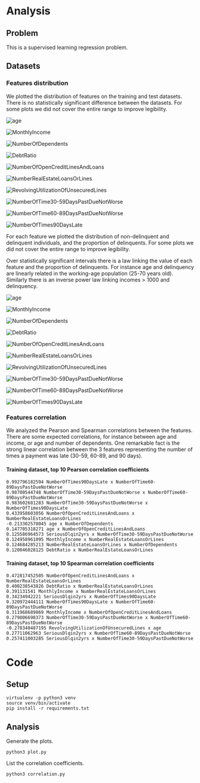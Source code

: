 # Analysis

## Problem

This is a supervised learning regression problem.

## Datasets

### Features distribution

We plotted the distribution of features on the training and test datasets. There is no statistically significant difference between the datasets. For some plots we did not cover the entire range to improve legibility.

![age](plots/compare-age.png)

![MonthlyIncome](plots/compare-MonthlyIncome.png)

![NumberOfDependents](plots/compare-NumberOfDependents.png)

![DebtRatio](plots/compare-DebtRatio.png)

![NumberOfOpenCreditLinesAndLoans](plots/compare-NumberOfOpenCreditLinesAndLoans.png)

![NumberRealEstateLoansOrLines](plots/compare-NumberRealEstateLoansOrLines.png)

![RevolvingUtilizationOfUnsecuredLines](plots/compare-RevolvingUtilizationOfUnsecuredLines.png)

![NumberOfTime30-59DaysPastDueNotWorse](plots/compare-NumberOfTime30-59DaysPastDueNotWorse.png)

![NumberOfTime60-89DaysPastDueNotWorse](plots/compare-NumberOfTime60-89DaysPastDueNotWorse.png)

![NumberOfTimes90DaysLate](plots/compare-NumberOfTimes90DaysLate.png)

For each feature we plotted the distribution of non-delinquent and delinquent individuals, and the proportion of delinquents. For some plots we did not cover the entire range to improve legibility.

Over statistically significant intervals there is a law linking the value of each feature and the proportion of delinquents. For instance age and delinquency are linearly related in the working-age population (25-70 years old). Similarly there is an inverse power law linking incomes > 1000 and delinquency.

![age](plots/analyze-age.png)

![MonthlyIncome](plots/analyze-MonthlyIncome.png)

![NumberOfDependents](plots/analyze-NumberOfDependents.png)

![DebtRatio](plots/analyze-DebtRatio.png)

![NumberOfOpenCreditLinesAndLoans](plots/analyze-NumberOfOpenCreditLinesAndLoans.png)

![NumberRealEstateLoansOrLines](plots/analyze-NumberRealEstateLoansOrLines.png)

![RevolvingUtilizationOfUnsecuredLines](plots/analyze-RevolvingUtilizationOfUnsecuredLines.png)

![NumberOfTime30-59DaysPastDueNotWorse](plots/analyze-NumberOfTime30-59DaysPastDueNotWorse.png)

![NumberOfTime60-89DaysPastDueNotWorse](plots/analyze-NumberOfTime60-89DaysPastDueNotWorse.png)

![NumberOfTimes90DaysLate](plots/analyze-NumberOfTimes90DaysLate.png)

### Features correlation

We analyzed the Pearson and Spearman correlations between the features. There are some expected correlations, for instance between age and income, or age and number of dependents. One remarkable fact is the strong linear correlation between the 3 features representing the number of times a payment was late (30-59, 60-89, and 90 days).

#### Training dataset, top 10 Pearson correlation coefficients

    0.992796182594 NumberOfTimes90DaysLate x NumberOfTime60-89DaysPastDueNotWorse
    0.98700544748 NumberOfTime30-59DaysPastDueNotWorse x NumberOfTime60-89DaysPastDueNotWorse
    0.983602681283 NumberOfTime30-59DaysPastDueNotWorse x NumberOfTimes90DaysLate
    0.433958603056 NumberOfOpenCreditLinesAndLoans x NumberRealEstateLoansOrLines
    -0.213302578045 age x NumberOfDependents
    0.147705318271 age x NumberOfOpenCreditLinesAndLoans
    0.125586964573 SeriousDlqin2yrs x NumberOfTime30-59DaysPastDueNotWorse
    0.124958961095 MonthlyIncome x NumberRealEstateLoansOrLines
    0.124684285213 NumberRealEstateLoansOrLines x NumberOfDependents
    0.120046028125 DebtRatio x NumberRealEstateLoansOrLines

#### Training dataset, top 10 Spearman correlation coefficients

    0.472817452505 NumberOfOpenCreditLinesAndLoans x NumberRealEstateLoansOrLines
    0.400238543826 DebtRatio x NumberRealEstateLoansOrLines
    0.391131541 MonthlyIncome x NumberRealEstateLoansOrLines
    0.34234942221 SeriousDlqin2yrs x NumberOfTimes90DaysLate
    0.320972444111 NumberOfTimes90DaysLate x NumberOfTime60-89DaysPastDueNotWorse
    0.311968689869 MonthlyIncome x NumberOfOpenCreditLinesAndLoans
    0.279806698373 NumberOfTime30-59DaysPastDueNotWorse x NumberOfTime60-89DaysPastDueNotWorse
    -0.278340487195 RevolvingUtilizationOfUnsecuredLines x age
    0.27711062963 SeriousDlqin2yrs x NumberOfTime60-89DaysPastDueNotWorse
    0.257411003285 SeriousDlqin2yrs x NumberOfTime30-59DaysPastDueNotWorse

# Code

## Setup

    virtualenv -p python3 venv
    source venv/bin/activate
    pip install -r requirements.txt

## Analysis

Generate the plots.

    python3 plot.py

List the correlation coefficients.

    python3 correlation.py
